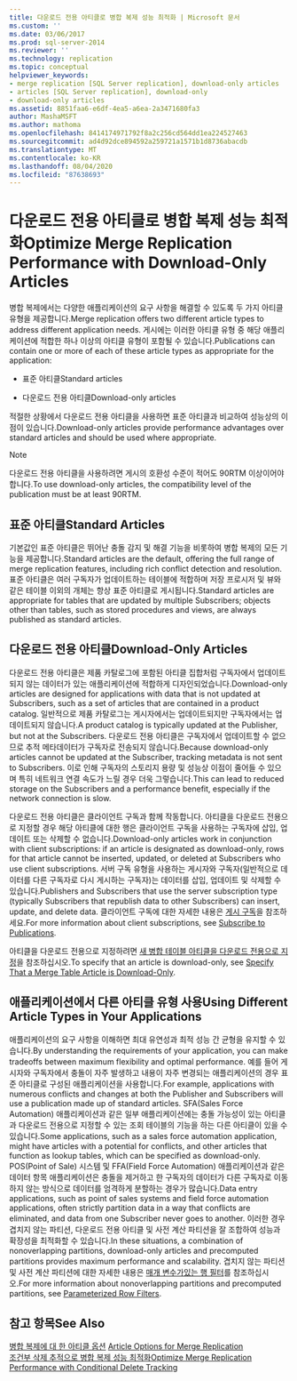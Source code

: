 ```yaml
---
title: 다운로드 전용 아티클로 병합 복제 성능 최적화 | Microsoft 문서
ms.custom: ''
ms.date: 03/06/2017
ms.prod: sql-server-2014
ms.reviewer: ''
ms.technology: replication
ms.topic: conceptual
helpviewer_keywords:
- merge replication [SQL Server replication], download-only articles
- articles [SQL Server replication], download-only
- download-only articles
ms.assetid: 8851faa6-e6df-4ea5-a6ea-2a3471680fa3
author: MashaMSFT
ms.author: mathoma
ms.openlocfilehash: 8414174971792f8a2c256cd564dd1ea224527463
ms.sourcegitcommit: ad4d92dce894592a259721a1571b1d8736abacdb
ms.translationtype: MT
ms.contentlocale: ko-KR
ms.lasthandoff: 08/04/2020
ms.locfileid: "87638693"
---
```

# <a name="optimize-merge-replication-performance-with-download-only-articles"></a><span data-ttu-id="b3a65-102">다운로드 전용 아티클로 병합 복제 성능 최적화</span><span class="sxs-lookup"><span data-stu-id="b3a65-102">Optimize Merge Replication Performance with Download-Only Articles</span></span>
  <span data-ttu-id="b3a65-103">병합 복제에서는 다양한 애플리케이션의 요구 사항을 해결할 수 있도록 두 가지 아티클 유형을 제공합니다.</span><span class="sxs-lookup"><span data-stu-id="b3a65-103">Merge replication offers two different article types to address different application needs.</span></span> <span data-ttu-id="b3a65-104">게시에는 이러한 아티클 유형 중 해당 애플리케이션에 적합한 하나 이상의 아티클 유형이 포함될 수 있습니다.</span><span class="sxs-lookup"><span data-stu-id="b3a65-104">Publications can contain one or more of each of these article types as appropriate for the application:</span></span>  
  
-   <span data-ttu-id="b3a65-105">표준 아티클</span><span class="sxs-lookup"><span data-stu-id="b3a65-105">Standard articles</span></span>  
  
-   <span data-ttu-id="b3a65-106">다운로드 전용 아티클</span><span class="sxs-lookup"><span data-stu-id="b3a65-106">Download-only articles</span></span>  
  
 <span data-ttu-id="b3a65-107">적절한 상황에서 다운로드 전용 아티클을 사용하면 표준 아티클과 비교하여 성능상의 이점이 있습니다.</span><span class="sxs-lookup"><span data-stu-id="b3a65-107">Download-only articles provide performance advantages over standard articles and should be used where appropriate.</span></span>  
  
> [!NOTE]  
>  <span data-ttu-id="b3a65-108">다운로드 전용 아티클을 사용하려면 게시의 호환성 수준이 적어도 90RTM 이상이어야 합니다.</span><span class="sxs-lookup"><span data-stu-id="b3a65-108">To use download-only articles, the compatibility level of the publication must be at least 90RTM.</span></span>  
  
## <a name="standard-articles"></a><span data-ttu-id="b3a65-109">표준 아티클</span><span class="sxs-lookup"><span data-stu-id="b3a65-109">Standard Articles</span></span>  
 <span data-ttu-id="b3a65-110">기본값인 표준 아티클은 뛰어난 충돌 감지 및 해결 기능을 비롯하여 병합 복제의 모든 기능을 제공합니다.</span><span class="sxs-lookup"><span data-stu-id="b3a65-110">Standard articles are the default, offering the full range of merge replication features, including rich conflict detection and resolution.</span></span> <span data-ttu-id="b3a65-111">표준 아티클은 여러 구독자가 업데이트하는 테이블에 적합하며 저장 프로시저 및 뷰와 같은 테이블 이외의 개체는 항상 표준 아티클로 게시됩니다.</span><span class="sxs-lookup"><span data-stu-id="b3a65-111">Standard articles are appropriate for tables that are updated by multiple Subscribers; objects other than tables, such as stored procedures and views, are always published as standard articles.</span></span>  
  
## <a name="download-only-articles"></a><span data-ttu-id="b3a65-112">다운로드 전용 아티클</span><span class="sxs-lookup"><span data-stu-id="b3a65-112">Download-Only Articles</span></span>  
 <span data-ttu-id="b3a65-113">다운로드 전용 아티클은 제품 카탈로그에 포함된 아티클 집합처럼 구독자에서 업데이트되지 않는 데이터가 있는 애플리케이션에 적합하게 디자인되었습니다.</span><span class="sxs-lookup"><span data-stu-id="b3a65-113">Download-only articles are designed for applications with data that is not updated at Subscribers, such as a set of articles that are contained in a product catalog.</span></span> <span data-ttu-id="b3a65-114">일반적으로 제품 카탈로그는 게시자에서는 업데이트되지만 구독자에서는 업데이트되지 않습니다.</span><span class="sxs-lookup"><span data-stu-id="b3a65-114">A product catalog is typically updated at the Publisher, but not at the Subscribers.</span></span> <span data-ttu-id="b3a65-115">다운로드 전용 아티클은 구독자에서 업데이트할 수 없으므로 추적 메타데이터가 구독자로 전송되지 않습니다.</span><span class="sxs-lookup"><span data-stu-id="b3a65-115">Because download-only articles cannot be updated at the Subscriber, tracking metadata is not sent to Subscribers.</span></span> <span data-ttu-id="b3a65-116">이로 인해 구독자의 스토리지 용량 및 성능상 이점이 줄어들 수 있으며 특히 네트워크 연결 속도가 느릴 경우 더욱 그렇습니다.</span><span class="sxs-lookup"><span data-stu-id="b3a65-116">This can lead to reduced storage on the Subscribers and a performance benefit, especially if the network connection is slow.</span></span>  
  
 <span data-ttu-id="b3a65-117">다운로드 전용 아티클은 클라이언트 구독과 함께 작동합니다. 아티클을 다운로드 전용으로 지정할 경우 해당 아티클에 대한 행은 클라이언트 구독을 사용하는 구독자에 삽입, 업데이트 또는 삭제할 수 없습니다.</span><span class="sxs-lookup"><span data-stu-id="b3a65-117">Download-only articles work in conjunction with client subscriptions: if an article is designated as download-only, rows for that article cannot be inserted, updated, or deleted at Subscribers who use client subscriptions.</span></span> <span data-ttu-id="b3a65-118">서버 구독 유형을 사용하는 게시자와 구독자(일반적으로 데이터를 다른 구독자로 다시 게시하는 구독자)는 데이터를 삽입, 업데이트 및 삭제할 수 있습니다.</span><span class="sxs-lookup"><span data-stu-id="b3a65-118">Publishers and Subscribers that use the server subscription type (typically Subscribers that republish data to other Subscribers) can insert, update, and delete data.</span></span> <span data-ttu-id="b3a65-119">클라이언트 구독에 대한 자세한 내용은 [게시 구독](../subscribe-to-publications.md)을 참조하세요.</span><span class="sxs-lookup"><span data-stu-id="b3a65-119">For more information about client subscriptions, see [Subscribe to Publications](../subscribe-to-publications.md).</span></span>  
  
 <span data-ttu-id="b3a65-120">아티클을 다운로드 전용으로 지정하려면 [새 병합 테이블 아티클을 다운로드 전용으로 지정](../publish/specify-merge-replication-properties.md#download-only)을 참조하십시오.</span><span class="sxs-lookup"><span data-stu-id="b3a65-120">To specify that an article is download-only, see [Specify That a Merge Table Article is Download-Only](../publish/specify-merge-replication-properties.md#download-only).</span></span>  
  
## <a name="using-different-article-types-in-your-applications"></a><span data-ttu-id="b3a65-121">애플리케이션에서 다른 아티클 유형 사용</span><span class="sxs-lookup"><span data-stu-id="b3a65-121">Using Different Article Types in Your Applications</span></span>  
 <span data-ttu-id="b3a65-122">애플리케이션의 요구 사항을 이해하면 최대 유연성과 최적 성능 간 균형을 유지할 수 있습니다.</span><span class="sxs-lookup"><span data-stu-id="b3a65-122">By understanding the requirements of your application, you can make tradeoffs between maximum flexibility and optimal performance.</span></span> <span data-ttu-id="b3a65-123">예를 들어 게시자와 구독자에서 충돌이 자주 발생하고 내용이 자주 변경되는 애플리케이션의 경우 표준 아티클로 구성된 애플리케이션을 사용합니다.</span><span class="sxs-lookup"><span data-stu-id="b3a65-123">For example, applications with numerous conflicts and changes at both the Publisher and Subscribers will use a publication made up of standard articles.</span></span> <span data-ttu-id="b3a65-124">SFA(Sales Force Automation) 애플리케이션과 같은 일부 애플리케이션에는 충돌 가능성이 있는 아티클과 다운로드 전용으로 지정할 수 있는 조회 테이블의 기능을 하는 다른 아티클이 있을 수 있습니다.</span><span class="sxs-lookup"><span data-stu-id="b3a65-124">Some applications, such as a sales force automation application, might have articles with a potential for conflicts, and other articles that function as lookup tables, which can be specified as download-only.</span></span> <span data-ttu-id="b3a65-125">POS(Point of Sale) 시스템 및 FFA(Field Force Automation) 애플리케이션과 같은 데이터 항목 애플리케이션은 충돌을 제거하고 한 구독자의 데이터가 다른 구독자로 이동하지 않는 방식으로 데이터를 엄격하게 분할하는 경우가 많습니다.</span><span class="sxs-lookup"><span data-stu-id="b3a65-125">Data entry applications, such as point of sales systems and field force automation applications, often strictly partition data in a way that conflicts are eliminated, and data from one Subscriber never goes to another.</span></span> <span data-ttu-id="b3a65-126">이러한 경우 겹치지 않는 파티션, 다운로드 전용 아티클 및 사전 계산 파티션을 잘 조합하여 성능과 확장성을 최적화할 수 있습니다.</span><span class="sxs-lookup"><span data-stu-id="b3a65-126">In these situations, a combination of nonoverlapping partitions, download-only articles and precomputed partitions provides maximum performance and scalability.</span></span> <span data-ttu-id="b3a65-127">겹치지 않는 파티션 및 사전 계산 파티션에 대한 자세한 내용은 [매개 변수가있는 행 필터](parameterized-filters-parameterized-row-filters.md)를 참조하십시오.</span><span class="sxs-lookup"><span data-stu-id="b3a65-127">For more information about nonoverlapping partitions and precomputed partitions, see [Parameterized Row Filters](parameterized-filters-parameterized-row-filters.md).</span></span>  
  
## <a name="see-also"></a><span data-ttu-id="b3a65-128">참고 항목</span><span class="sxs-lookup"><span data-stu-id="b3a65-128">See Also</span></span>  
 <span data-ttu-id="b3a65-129">[병합 복제에 대 한 아티클 옵션](article-options-for-merge-replication.md) </span><span class="sxs-lookup"><span data-stu-id="b3a65-129">[Article Options for Merge Replication](article-options-for-merge-replication.md) </span></span>  
 [<span data-ttu-id="b3a65-130">조건부 삭제 추적으로 병합 복제 성능 최적화</span><span class="sxs-lookup"><span data-stu-id="b3a65-130">Optimize Merge Replication Performance with Conditional Delete Tracking</span></span>](optimize-merge-replication-performance-with-conditional-delete-tracking.md)  
  
  
